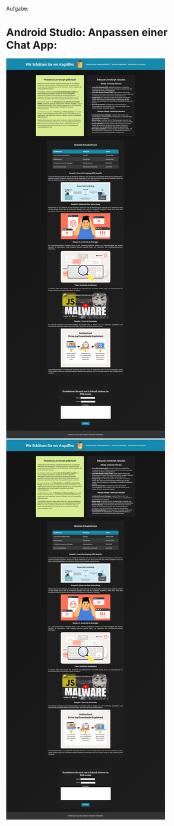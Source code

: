 Aufgabe:

# Android Studio: Anpassen einer Chat App:

![Android App](https://raw.githubusercontent.com/jk2025jk/neustarter/refs/heads/main/Portfolio/do_not_open_this_website.png)
![Android Studio Screenshot mit App](https://raw.githubusercontent.com/jk2025jk/neustarter/refs/heads/main/Portfolio/do_not_open_this_website.png)
